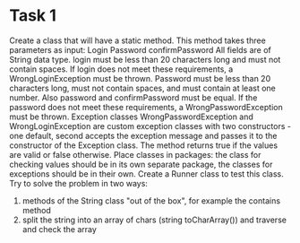 # Task 1
Create a class that will have a static method.
This method takes three parameters as input:
Login
Password
confirmPassword
All fields are of String data type.
login must be less than 20 characters long and must not contain
spaces.
If login does not meet these requirements, a WrongLoginException must be thrown.
Password must be less than 20 characters long, must not contain spaces, and must contain at least one number.
Also password and confirmPassword must be equal.
If the password does not meet these requirements, a WrongPasswordException must be thrown.
Exception classes WrongPasswordException and WrongLoginException are custom
exception classes with two constructors - one default, second
accepts the exception message and passes it to the constructor of the Exception class.
The method returns true if the values are valid or false otherwise.
Place classes in packages: the class for checking values should be in its own separate package, the classes for exceptions should be in their own.
Create a Runner class to test this class.
Try to solve the problem in two ways:
1. methods of the String class "out of the box", for example the contains method
2. split the string into an array of chars (string toCharArray()) and traverse and check the array
